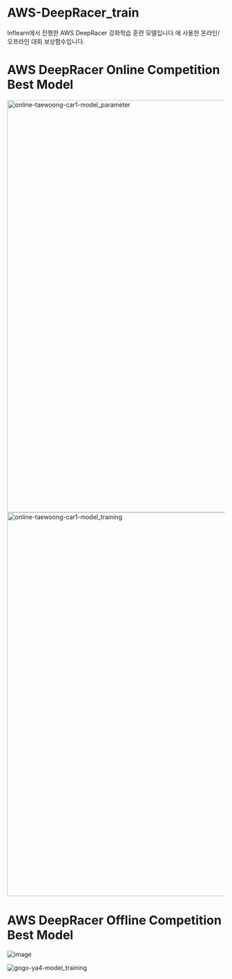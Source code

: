 # AWS-DeepRacer_train
Inflearn에서 진행한 AWS DeepRacer 강화학습 훈련 모델입니다.에 사용한 온라인/오프라인 대회 보상함수입니다.
# AWS DeepRacer Online Competition Best Model
<img width="952" alt="online-taewoong-car1-model_parameter" src="https://github.com/twyoon99/AWS-DeepRacer_train/assets/118956433/ac725d6c-1e53-4a1f-a1b9-2a0225c0d269">

<img width="886" alt="online-taewoong-car1-model_training" src="https://github.com/twyoon99/AWS-DeepRacer_train/assets/118956433/6c826533-0b4f-40a7-b0b1-3a1961bb19fd">




# AWS DeepRacer Offline Competition Best Model
![image](https://github.com/twyoon99/AWS-DeepRacer_train/assets/118956433/46666e8a-f78f-4c4e-a0b9-f898cd9c7382)

![gogo-ya4-model_training](https://github.com/twyoon99/AWS-DeepRacer_train/assets/118956433/028071ed-1d04-4b56-9084-3dc83d12c89a)

